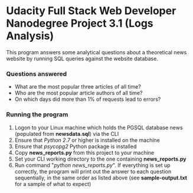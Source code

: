 # Udacity Full Stack Web Developer Nanodegree Project 3.1 (Logs Analysis)
This program answers some analytical questions about a theoretical news website by running SQL queries against the website database.

### Questions answered
- What are the most popular three articles of all time?
- Who are the most popular article authors of all time?
- On which days did more than 1% of requests lead to errors?

### Running the program
1. Logon to your Linux machine which holds the PGSQL database news (populated from **newsdata.sql**) via the CLI
2. Ensure that *Python 2.7* or higher is installed on the machine
3. Ensure that *psycopg2* Python package is installed
4. Copy **news_reports.py** from this project to your machine 
5. Set your CLI working directory to the one containing **news_reports.py**
5. Run command "*python news_reports.py*". If everything is set up correctly, the program will print out the answer to each question sequentially, in the same order as listed above (see **sample-output.txt** for a sample of what to expect)
